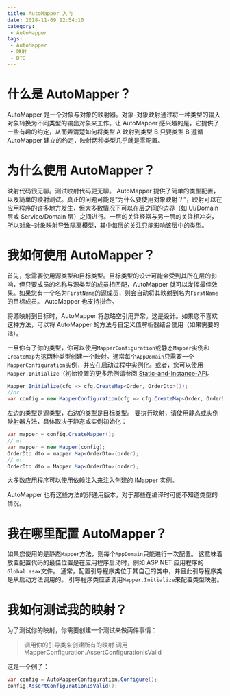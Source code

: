 ```yaml
---
title: AutoMapper 入门
date: 2018-11-09 12:54:10
category:
 - AutoMapper
tags:
 - AutoMapper
 - 映射
 - DTO
---
```


# 什么是 AutoMapper？

AutoMapper 是一个对象与对象的映射器。对象-对象映射通过将一种类型的输入对象转换为不同类型的输出对象来工作。让 AutoMapper 感兴趣的是，它提供了一些有趣的约定，从而弄清楚如何将类型 A 映射到类型 B.只要类型 B 遵循 AutoMapper 建立的约定，映射两种类型几乎就是零配置。

# 为什么使用 AutoMapper？

映射代码很无聊。测试映射代码更无聊。 AutoMapper 提供了简单的类型配置，以及简单的映射测试。真正的问题可能是“为什么要使用对象映射？”，映射可以在应用程序的许多地方发生，但大多数情况下可以在层之间的边界（如 UI/Domain 层或 Service/Domain 层）之间进行。一层的关注经常与另一层的关注相冲突，所以对象-对象映射导致隔离模型，其中每层的关注只能影响该层中的类型。

# 我如何使用 AutoMapper？

首先，您需要使用源类型和目标类型。目标类型的设计可能会受到其所在层的影响，但只要成员的名称与源类型的成员相匹配，AutoMapper 就可以发挥最佳效果。如果您有一个名为`FirstName`的源成员，则会自动将其映射到名为`FirstName`的目标成员。 AutoMapper 也支持拼合。

将源映射到目标时，AutoMapper 将忽略空引用异常。这是设计。如果您不喜欢这种方法，可以将 AutoMapper 的方法与自定义值解析器结合使用（如果需要的话）。

一旦你有了你的类型，你可以使用`MapperConfiguration`或静态`Mapper`实例和`CreateMap`为这两种类型创建一个映射。通常每个`AppDomain`只需要一个`MapperConfiguration`实例，并应在启动过程中实例化。或者，您可以使用 `Mapper.Initialize`（初始设置的更多示例请参阅 [Static-and-Instance-API](https://automapper.readthedocs.io/en/latest/Static-and-Instance-API.html)。

```c#
Mapper.Initialize(cfg => cfg.CreateMap<Order, OrderDto>());
//or
var config = new MapperConfiguration(cfg => cfg.CreateMap<Order, OrderDto>());
```

左边的类型是源类型，右边的类型是目标类型。 要执行映射，请使用静态或实例映射器方法，具体取决于静态或实例初始化：

```c#
var mapper = config.CreateMapper();
// or
var mapper = new Mapper(config);
OrderDto dto = mapper.Map<OrderDto>(order);
// or
OrderDto dto = Mapper.Map<OrderDto>(order);
```

大多数应用程序可以使用依赖注入来注入创建的 IMapper 实例。

AutoMapper 也有这些方法的非通用版本，对于那些在编译时可能不知道类型的情况。

# 我在哪里配置 AutoMapper？

如果您使用的是静态`Mapper`方法，则每个`AppDomain`只能进行一次配置。 这意味着放置配置代码的最佳位置是在应用程序启动时，例如 ASP.NET 应用程序的`Global.asax`文件。 通常，配置引导程序类位于其自己的类中，并且此引导程序类是从启动方法调用的。 引导程序类应该调用`Mapper.Initialize`来配置类型映射。

# 我如何测试我的映射？

为了测试你的映射，你需要创建一个测试来做两件事情：

> 调用你的引导类来创建所有的映射
> 调用 MapperConfiguration.AssertConfigurationIsValid

这是一个例子：

```c#
var config = AutoMapperConfiguration.Configure();
config.AssertConfigurationIsValid();
```
